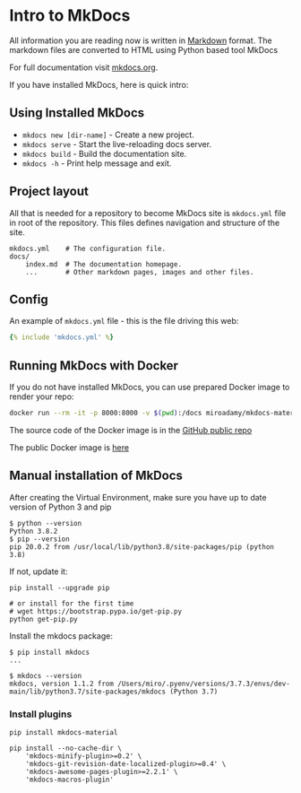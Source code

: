 # Intro to MkDocs

All information you are reading now is written in [Markdown](https://www.markdownguide.org/) format. 
The markdown files are converted to HTML using Python based tool MkDocs

For full documentation visit [mkdocs.org](https://www.mkdocs.org).

If you have installed MkDocs, here is quick intro:

## Using Installed MkDocs

* `mkdocs new [dir-name]` - Create a new project.
* `mkdocs serve` - Start the live-reloading docs server.
* `mkdocs build` - Build the documentation site.
* `mkdocs -h` - Print help message and exit.

## Project layout

All that is needed for a repository to become MkDocs site is `mkdocs.yml` file in root of the repository.
This files defines navigation and structure of the site.

    mkdocs.yml    # The configuration file.
    docs/
        index.md  # The documentation homepage.
        ...       # Other markdown pages, images and other files.

## Config

An example of `mkdocs.yml` file - this is the file driving this web:

```yaml
{% include 'mkdocs.yml' %}
```

## Running MkDocs with Docker

If you do not have installed MkDocs, you can use prepared Docker image to render your repo:

```bash
docker run --rm -it -p 8000:8000 -v $(pwd):/docs miroadamy/mkdocs-material
```

The source code of the Docker image is in the [GitHub public repo](https://github.com/miroadamy/mkdocs-material)

The public Docker image is [here](https://hub.docker.com/repository/docker/miroadamy/mkdocs-material)

## Manual installation of MkDocs

After creating the Virtual Environment, make sure you have up to date version
of Python 3 and pip

```.env
$ python --version
Python 3.8.2
$ pip --version
pip 20.0.2 from /usr/local/lib/python3.8/site-packages/pip (python 3.8)
```

If not, update it:

```.env
pip install --upgrade pip

# or install for the first time
# wget https://bootstrap.pypa.io/get-pip.py
python get-pip.py
```

Install the mkdocs package:

```.env
$ pip install mkdocs
...

$ mkdocs --version
mkdocs, version 1.1.2 from /Users/miro/.pyenv/versions/3.7.3/envs/dev-main/lib/python3.7/site-packages/mkdocs (Python 3.7)

```

### Install plugins

```
pip install mkdocs-material

pip install --no-cache-dir \
    'mkdocs-minify-plugin>=0.2' \
    'mkdocs-git-revision-date-localized-plugin>=0.4' \
    'mkdocs-awesome-pages-plugin>=2.2.1' \
    'mkdocs-macros-plugin'
```

